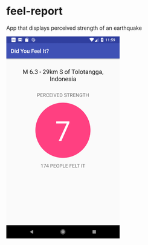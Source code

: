 # feel-report
App that displays perceived strength of an earthquake

<img src="img/screenshot.png" width="300">
